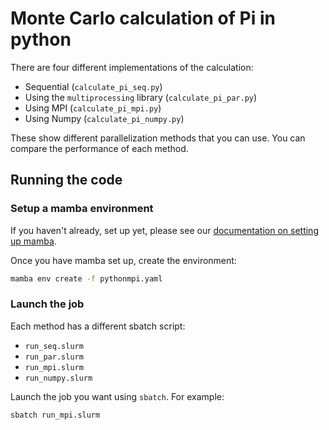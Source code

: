 # Monte Carlo calculation of Pi in python

There are four different implementations of the calculation:
- Sequential (`calculate_pi_seq.py`)
- Using the `multiprocessing` library (`calculate_pi_par.py`)
- Using MPI (`calculate_pi_mpi.py`)
- Using Numpy (`calculate_pi_numpy.py`)

These show different parallelization methods that you can use. You can compare the performance of each method.

## Running the code

### Setup a mamba environment

If you haven't already, set up yet, please see our [documentation on setting up mamba](https://www.montana.edu/uit/rci/tempest/software/creating-mamba-env.html).

Once you have mamba set up, create the environment:

```bash
mamba env create -f pythonmpi.yaml
```

### Launch the job

Each method has a different sbatch script:
- `run_seq.slurm`
- `run_par.slurm`
- `run_mpi.slurm`
- `run_numpy.slurm`

Launch the job you want using `sbatch`. For example:
```bash
sbatch run_mpi.slurm
```